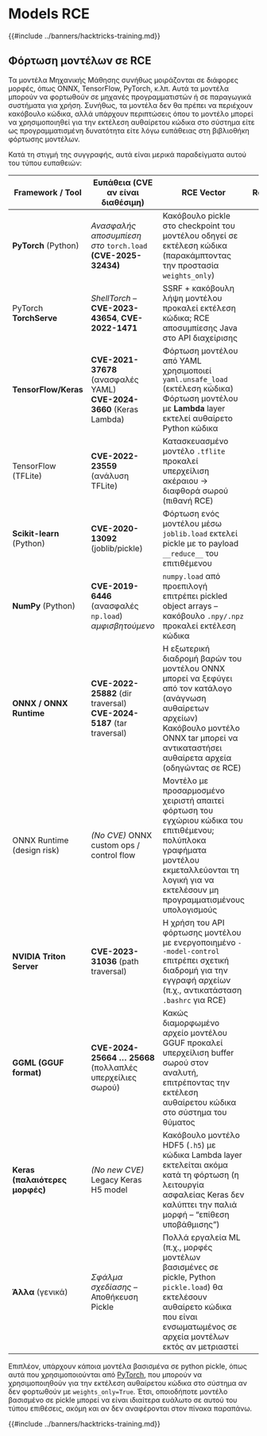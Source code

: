 # Models RCE

{{#include ../banners/hacktricks-training.md}}

## Φόρτωση μοντέλων σε RCE

Τα μοντέλα Μηχανικής Μάθησης συνήθως μοιράζονται σε διάφορες μορφές, όπως ONNX, TensorFlow, PyTorch, κ.λπ. Αυτά τα μοντέλα μπορούν να φορτωθούν σε μηχανές προγραμματιστών ή σε παραγωγικά συστήματα για χρήση. Συνήθως, τα μοντέλα δεν θα πρέπει να περιέχουν κακόβουλο κώδικα, αλλά υπάρχουν περιπτώσεις όπου το μοντέλο μπορεί να χρησιμοποιηθεί για την εκτέλεση αυθαίρετου κώδικα στο σύστημα είτε ως προγραμματισμένη δυνατότητα είτε λόγω ευπάθειας στη βιβλιοθήκη φόρτωσης μοντέλων.

Κατά τη στιγμή της συγγραφής, αυτά είναι μερικά παραδείγματα αυτού του τύπου ευπαθειών:

| **Framework / Tool**        | **Ευπάθεια (CVE αν είναι διαθέσιμη)**                                                    | **RCE Vector**                                                                                                                           | **References**                               |
|-----------------------------|------------------------------------------------------------------------------------------------------------------------------|------------------------------------------------------------------------------------------------------------------------------------------|----------------------------------------------|
| **PyTorch** (Python)        | *Ανασφαλής αποσυμπίεση στο* `torch.load` **(CVE-2025-32434)**                                                              | Κακόβουλο pickle στο checkpoint του μοντέλου οδηγεί σε εκτέλεση κώδικα (παρακάμπτοντας την προστασία `weights_only`)                    | |
| PyTorch **TorchServe**      | *ShellTorch* – **CVE-2023-43654**, **CVE-2022-1471**                                                                         | SSRF + κακόβουλη λήψη μοντέλου προκαλεί εκτέλεση κώδικα; RCE αποσυμπίεσης Java στο API διαχείρισης                                        | |
| **TensorFlow/Keras**        | **CVE-2021-37678** (ανασφαλές YAML) <br> **CVE-2024-3660** (Keras Lambda)                                                      | Φόρτωση μοντέλου από YAML χρησιμοποιεί `yaml.unsafe_load` (εκτέλεση κώδικα) <br> Φόρτωση μοντέλου με **Lambda** layer εκτελεί αυθαίρετο Python κώδικα          | |
| TensorFlow (TFLite)         | **CVE-2022-23559** (ανάλυση TFLite)                                                                                          | Κατασκευασμένο μοντέλο `.tflite` προκαλεί υπερχείλιση ακέραιου → διαφθορά σωρού (πιθανή RCE)                                                      | |
| **Scikit-learn** (Python)   | **CVE-2020-13092** (joblib/pickle)                                                                                           | Φόρτωση ενός μοντέλου μέσω `joblib.load` εκτελεί pickle με το payload `__reduce__` του επιτιθέμενου                                                   | |
| **NumPy** (Python)          | **CVE-2019-6446** (ανασφαλές `np.load`) *αμφισβητούμενο*                                                                              | `numpy.load` από προεπιλογή επιτρέπει pickled object arrays – κακόβουλο `.npy/.npz` προκαλεί εκτέλεση κώδικα                                            | |
| **ONNX / ONNX Runtime**     | **CVE-2022-25882** (dir traversal) <br> **CVE-2024-5187** (tar traversal)                                                    | Η εξωτερική διαδρομή βαρών του μοντέλου ONNX μπορεί να ξεφύγει από τον κατάλογο (ανάγνωση αυθαίρετων αρχείων) <br> Κακόβουλο μοντέλο ONNX tar μπορεί να αντικαταστήσει αυθαίρετα αρχεία (οδηγώντας σε RCE) | |
| ONNX Runtime (design risk)  | *(No CVE)* ONNX custom ops / control flow                                                                                    | Μοντέλο με προσαρμοσμένο χειριστή απαιτεί φόρτωση του εγχώριου κώδικα του επιτιθέμενου; πολύπλοκα γραφήματα μοντέλου εκμεταλλεύονται τη λογική για να εκτελέσουν μη προγραμματισμένους υπολογισμούς   | |
| **NVIDIA Triton Server**    | **CVE-2023-31036** (path traversal)                                                                                          | Η χρήση του API φόρτωσης μοντέλου με ενεργοποιημένο `--model-control` επιτρέπει σχετική διαδρομή για την εγγραφή αρχείων (π.χ., αντικατάσταση `.bashrc` για RCE)    | |
| **GGML (GGUF format)**      | **CVE-2024-25664 … 25668** (πολλαπλές υπερχείλιες σωρού)                                                                         | Κακώς διαμορφωμένο αρχείο μοντέλου GGUF προκαλεί υπερχείλιση buffer σωρού στον αναλυτή, επιτρέποντας την εκτέλεση αυθαίρετου κώδικα στο σύστημα του θύματος                     | |
| **Keras (παλαιότερες μορφές)**   | *(No new CVE)* Legacy Keras H5 model                                                                                         | Κακόβουλο μοντέλο HDF5 (`.h5`) με κώδικα Lambda layer εκτελείται ακόμα κατά τη φόρτωση (η λειτουργία ασφαλείας Keras δεν καλύπτει την παλιά μορφή – “επίθεση υποβάθμισης”) | |
| **Άλλα** (γενικά)        | *Σφάλμα σχεδίασης* – Αποθήκευση Pickle                                                                                         | Πολλά εργαλεία ML (π.χ., μορφές μοντέλων βασισμένες σε pickle, Python `pickle.load`) θα εκτελέσουν αυθαίρετο κώδικα που είναι ενσωματωμένος σε αρχεία μοντέλων εκτός αν μετριαστεί | |

Επιπλέον, υπάρχουν κάποια μοντέλα βασισμένα σε python pickle, όπως αυτά που χρησιμοποιούνται από [PyTorch](https://github.com/pytorch/pytorch/security), που μπορούν να χρησιμοποιηθούν για την εκτέλεση αυθαίρετου κώδικα στο σύστημα αν δεν φορτωθούν με `weights_only=True`. Έτσι, οποιοδήποτε μοντέλο βασισμένο σε pickle μπορεί να είναι ιδιαίτερα ευάλωτο σε αυτού του τύπου επιθέσεις, ακόμη και αν δεν αναφέρονται στον πίνακα παραπάνω.

{{#include ../banners/hacktricks-training.md}}
